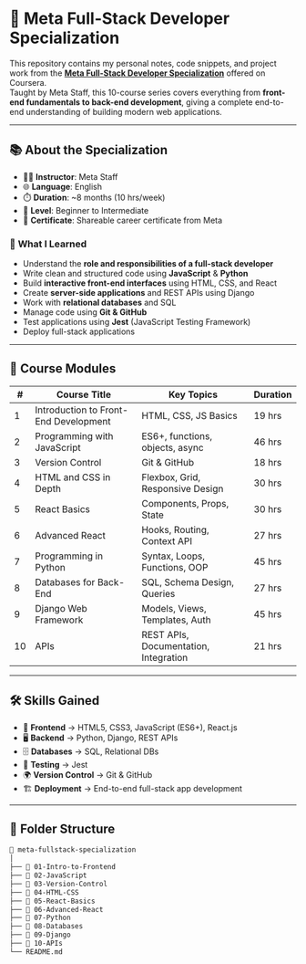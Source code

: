 # 🚀 Meta Full-Stack Developer Specialization

This repository contains my personal notes, code snippets, and project work from the **[Meta Full-Stack Developer Specialization](https://www.coursera.org/professional-certificates/meta-back-end-developer)** offered on Coursera.  
Taught by Meta Staff, this 10-course series covers everything from **front-end fundamentals to back-end development**, giving a complete end-to-end understanding of building modern web applications.

---

## 📚 **About the Specialization**

- 🧑‍🏫 **Instructor**: Meta Staff  
- 🌐 **Language**: English  
- ⏱️ **Duration**: ~8 months (10 hrs/week)  
- 🧰 **Level**: Beginner to Intermediate  
- 📝 **Certificate**: Shareable career certificate from Meta

### 🧠 **What I Learned**
- Understand the **role and responsibilities of a full-stack developer**
- Write clean and structured code using **JavaScript** & **Python**
- Build **interactive front-end interfaces** using HTML, CSS, and React
- Create **server-side applications** and REST APIs using Django
- Work with **relational databases** and SQL
- Manage code using **Git & GitHub**
- Test applications using **Jest** (JavaScript Testing Framework)
- Deploy full-stack applications

---

## 🧭 **Course Modules**

| # | Course Title | Key Topics | Duration |
|---|-------------|-----------|----------|
| 1 | Introduction to Front-End Development | HTML, CSS, JS Basics | 19 hrs |
| 2 | Programming with JavaScript | ES6+, functions, objects, async | 46 hrs |
| 3 | Version Control | Git & GitHub | 18 hrs |
| 4 | HTML and CSS in Depth | Flexbox, Grid, Responsive Design | 30 hrs |
| 5 | React Basics | Components, Props, State | 30 hrs |
| 6 | Advanced React | Hooks, Routing, Context API | 27 hrs |
| 7 | Programming in Python | Syntax, Loops, Functions, OOP | 45 hrs |
| 8 | Databases for Back-End | SQL, Schema Design, Queries | 27 hrs |
| 9 | Django Web Framework | Models, Views, Templates, Auth | 45 hrs |
| 10 | APIs | REST APIs, Documentation, Integration | 21 hrs |

---

## 🛠️ **Skills Gained**

- 🧩 **Frontend** → HTML5, CSS3, JavaScript (ES6+), React.js  
- 🖥️ **Backend** → Python, Django, REST APIs  
- 🗄️ **Databases** → SQL, Relational DBs  
- 🧪 **Testing** → Jest  
- 🌍 **Version Control** → Git & GitHub  
- 🏗️ **Deployment** → End-to-end full-stack app development

---

## 📝 **Folder Structure**

```bash
📁 meta-fullstack-specialization
│
├── 📂 01-Intro-to-Frontend
├── 📂 02-JavaScript
├── 📂 03-Version-Control
├── 📂 04-HTML-CSS
├── 📂 05-React-Basics
├── 📂 06-Advanced-React
├── 📂 07-Python
├── 📂 08-Databases
├── 📂 09-Django
├── 📂 10-APIs
└── README.md
